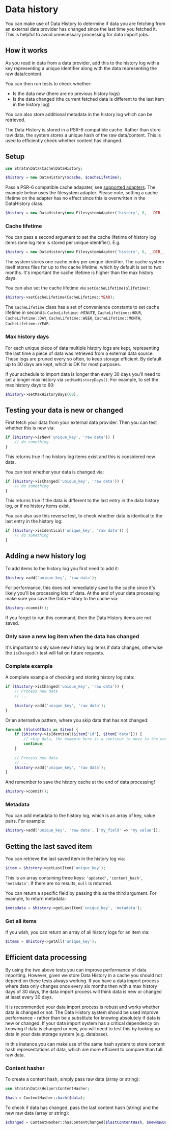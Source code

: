 # Data history

You can make use of Data History to determine if data you are fetching from an external data provider has changed since the 
last time you fetched it. This is helpful to avoid unnecessary processing for data import jobs. 

## How it works
As you read in data from a data provider, add this to the history log with a key representing a unique identifier along
with the data representing the raw data/content.

You can then run tests to check whether:
* Is the data new (there are no previous history logs)
* Is the data changed (the current fetched data is different to the last item in the history log)

You can also store additional metadata in the history log which can be retrieved. 

The Data History is stored in a PSR-6 compatible cache. Rather than store raw data, the system stores a unique hash of 
the raw data/content. This is used to efficiently check whether content has changed.

## Setup

```php 
use Strata\Data\Cache\DataHistory;

$history = new DataHistory($cache, $cacheLifetime);
```

Pass a PSR-6 compatible cache adapater, see [supported adapters](https://symfony.com/doc/current/components/cache/cache_pools.html).
The example below uses the filesystem adapter. Please note, setting a cache lifetime on the adapter has 
no effect since this is overwritten in the DataHistory class.

```php
$history = new DataHistory(new FilesystemAdapter('history', 0, __DIR__ . '/path/to/cache/folder'));
```

### Cache lifetime
You can pass a second argument to set the cache lifetime of history log items (one log item is stored per unique identifier).
E.g.

```php
$history = new DataHistory(new FilesystemAdapter('history', 0, __DIR__ . '/path/to/cache/folder'), CacheLifetime::YEAR);
```

The system stores one cache entry per unique identifier. The cache system itself stores files for up to the cache lifetime, 
which by default is set to two months. It's important the cache lifetime is higher than the max history days.

You can also set the cache lifetime via `setCacheLifetime($lifetime)`:

```php
$history->setCacheLifetime(CacheLifetime::YEAR);
```

The `CacheLifetime` class has a set of convenience constants to set cache lifetime in seconds: `CacheLifetime::MINUTE`,
`CacheLifetime::HOUR`, `CacheLifetime::DAY`, `CacheLifetime::WEEK`, `CacheLifetime::MONTH`, `CacheLifetime::YEAR`.

### Max history days
For each unique piece of data multiple history logs are kept, representing the last time a piece of data was retrieved from 
a external data source. These logs are pruned every so often, to keep storage efficient. By default up to 30 days are kept, 
which is OK for most purposes.

If your schedule to import data is longer than every 30 days you'll need to set a longer max history via `setMaxHistoryDays()`. For 
example, to set the max history days to 60: 

```php
$history->setMaxHistoryDays(60);
```

## Testing your data is new or changed

First fetch your data from your external data provider. Then you can test whether this is new via:

```php
if ($history->isNew('unique_key', 'raw data')) {
    // do something
}
```

This returns true if no history log items exist and this is considered new data.

You can test whether your data is changed via:

```php
if ($history->isChanged('unique_key', 'raw data')) {
    // do something
}
```

This returns true if the data is different to the last entry in the data history log, or if no history items exist.

You can also use this reverse test, to check whether data is identical to the last entry in the history log:

```php
if ($history->isIdentical('unique_key', 'raw data')) {
    // do something
}
```

## Adding a new history log

To add items to the history log you first need to add it:

```php
$history->add('unique_key', 'raw data');
```

For performance, this does not immediately save to the cache since it's likely you'll be processing lots of data. At the 
end of your data processing make sure you save the Data History to the cache via:

```php
$history->commit();
```

If you forget to run this command, then the Data History items are not saved.

### Only save a new log item when the data has changed
It's important to only save new history log items if data changes, otherwise the `isChanged()` test will fail on future
requests.

### Complete example

A complete example of checking and storing history log data:

```php
if ($history->isChanged('unique_key', 'raw data')) {
    // Process new data
    // ...
    
    $history->add('unique_key', 'raw data');
}
```

Or an alternative pattern, where you skip data that has not changed:

```php
foreach ($lotsOfData as $item) {
    if ($history->isIdentical($item['id'], $item['data'])) {
        // skip data, the example here is a continue to move to the next item in a loop
        continue;
    }
    
    // Process new data
    // ...
    $history->add('unique_key', 'raw data');
}
```

And remember to save the history cache at the end of data processing!

```php
$history->commit();
```

### Metadata

You can add metadata to the history log, which is an array of key, value pairs. For example:

```php
$history->add('unique_key', 'raw data', ['my_field' => 'my value']);
```

## Getting the last saved item

You can retrieve the last saved item in the history log via:

```php
$item = $history->getLastItem('unique_key'); 
```

This is an array containing three keys: `'updated'`, `'content_hash'`, `'metadata'`. If there are no results, `null` is returned.

You can return a specific field by passing this as the third argument. For example, to return metadata:

```php
$metadata = $history->getLastItem('unique_key', 'metadata'); 
```

### Get all items

If you wish, you can return an array of all history logs for an item via:

```php
$items = $history->getAll('unique_key'); 
```

## Efficient data processing

By using the two above tests you can improve performance of data importing. However, given we store Data History in a cache
you should not depend on these tests always working. If you have a data import process where data only changes once every
six months then with a max history days of 30 days, the data import process will think data is new or changed at least every
30 days.

It is recommended your data import process is robust and works whether data is changed or not. The Data History system
should be used improve performance - rather than be a substitute for knowing absolutely if data is new or changed.
If your data import system has a critical dependency on knowing if data is changed or new, you will need to test
this by looking up data in your data storage system (e.g. database).

In this instance you can make use of the same hash system to store content hash representations of data, which are more
efficient to compare than full raw data.

### Content hasher
To create a content hash, simply pass raw data (array or string):

```php
use Strata\Data\Helper\ContentHasher;

$hash = ContentHasher::hash($data);
```

To check if data has changed, pass the last content hash (string) and the new raw data (array or string):

```php
$changed = ContentHasher::hasContentChanged($lastContentHash, $newRawData);
```
